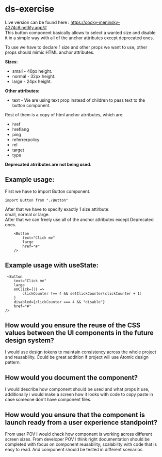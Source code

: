 # ds-exercise

Live version can be found here : https://cocky-meninsky-4374c6.netlify.app/# </br>
This button component basically allows to select a wanted size and disable it in a simple way with all of the anchor attributes except deprecated ones.

To use we have to declare 1 size and other props we want to use, other props should mimic HTML anchor attributes.

**Sizes:** <br />

- small - 40px height.
- normal - 32px height.
- large - 24px height.

**Other attributes:** <br />

- text - We are using text prop instead of children to pass text to the button component.</br>

Rest of them is a copy of html anchor atrributes, which are:

- href
- hreflang
- ping
- referrerpolicy
- rel
- target
- type </br>

**Deprecated atrributes are not being used.**

## Example usage:

First we have to import Button component.

```
import Button from "./Button"
```

After that we have to specify exactly 1 size attirbute: </br>
small, normal or large.</br>
After that we can freely use all of the anchor attributes except Deprecated ones.

```
    <Button
        text="Click me"
        large
        href="#"
    />

```

## Example usage with useState:

```
 <Button
    text="Click me"
    large
    onClick={() =>
        clickCounter !== 4 && setClickCounter(clickCounter + 1)
    }
    disabled={clickCounter === 4 && "disable"}
    href="#"
/>

```

## How would you ensure the reuse of the CSS values between the UI components in the future design system?

I would use design tokens to maintain consistency across the whole project and reusability. Could be great addition if project will use Atomic design pattern.

## How would you document the component?

I would describe how component should be used and what props it use, additionally i would make a screen how it looks with code to copy paste in case someone don't have component files.

## How would you ensure that the component is launch ready from a user experience standpoint?

From user POV I would check how component is working across different screen sizes.
From developer POV I think right documentation should be completed with focus on component reusability, scalability with code that is easy to read. And component should be tested in different scenarios.
